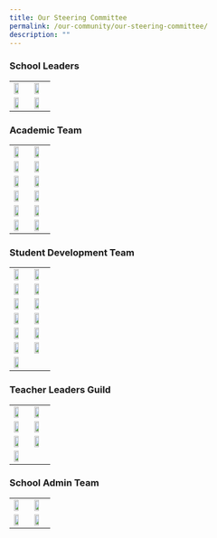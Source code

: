 ```yaml
---
title: Our Steering Committee
permalink: /our-community/our-steering-committee/
description: ""
---
```

<h3>School Leaders</h3>

<table>
<tbody>
  <tr>
    <td><img src="/images/School%20Leaders/mr%20eddie%20foo.jpg" style="width:65%"></td>
		<td><img src="/images/School%20Leaders/ms%20lynette%20fernandez.jpg" style="width:65%"></td>
  </tr>
  <tr>
    <td><img src="/images/School%20Leaders/mr%20sunny%20ho.jpg" style="width:65%"></td>
    <td><img src="/images/School%20Leaders/mr%20martin%20velan%20anthony.jpg" style="width:65%"></td>
  </tr>
</tbody>
</table>

<h3>Academic Team</h3>

<table>
<tbody>
  <tr>
    <td><img src="/images/Teaching%20Staff/2023_ms%20ong%20chor%20meng.jpg" style="width:65%"></td> <td><img src="/images/Teaching%20Staff/2023_mdm%20shanthi%20deenathayalan.jpg" style="width:65%">
  </td></tr>
  <tr>
    <td><img src="/images/Teaching%20Staff/2023_mdm%20lye%20choon%20hwan-final.jpg" style="width:65%"></td>
    <td><img src="/images/Teaching%20Staff/2023_mrs%20lee%20peck%20har-final.jpg" style="width:65%"></td>
  </tr>
  <tr>
    <td><img src="/images/Teaching%20Staff/2023_mrs%20rachel%20long.jpg" style="width:65%"></td>
    <td><img src="/images/Teaching%20Staff/2023_mr%20jeremy%20lee-final.jpg" style="width:65%"></td>
  </tr>
  <tr>
		<td><img src="/images/Teaching%20Staff/2023_ms%20madhavi%20chandramohan.jpg" style="width:65%"></td>
		<td><img src="/images/Teaching%20Staff/mr%20vemalan%20s_o%20elangovan.jpg" style="width:65%"></td>
  </tr>
	<tr>
    <td><img src="/images/Teaching%20Staff/ms%20felicia%20ong.jpg" style="width:65%"></td>
    <td><img src="/images/Teaching%20Staff/2023_mdm%20shireen%20chong.jpg" style="width:65%"></td>
  </tr>
	<tr>
    <td><img src="/images/Teaching%20Staff/2023_mrs%20pearl%20phua-final.jpg" style="width:65%"></td>
    <td><img src="/images/Teaching%20Staff/2023_mrs%20pamela%20chan.jpg" style="width:65%"></td>
  </tr>
</tbody>
</table>

<h3>Student Development Team</h3>

<table>
<tbody>
	<tr>
    <td><img src="/images/Teaching%20Staff/2023_mr%20johnson%20chee.jpg" style="width:65%"></td>
    <td><img src="/images/Teaching%20Staff/2023_ms%20brindha%20sankar-final.jpg" style="width:65%"></td>
  </tr>
	<tr>
    <td><img src="/images/Teaching%20Staff/2023_mrs%20debbie%20lau.jpg" style="width:65%"></td>
    <td><img src="/images/Teaching%20Staff/mrs%20cheah-loo%20yin%20hui.jpg" style="width:65%"></td>
	</tr>
  <tr>
    <td><img src="/images/Teaching%20Staff/2023_mr%20muhammad%20bin%20ali.jpg" style="width:65%"></td>
    <td><img src="/images/Teaching%20Staff/mr%20joe%20choo-final.jpg" style="width:65%"></td>
  </tr>
  <tr>
    <td><img src="/images/Teaching%20Staff/2023_mrs%20premila%20onyekachi.jpg" style="width:65%"></td>
    <td><img src="/images/Teaching%20Staff/mrs%20lim-chew%20hua%20jie.jpg" style="width:65%"></td>
  </tr>
  <tr>
    <td><img src="/images/Teaching%20Staff/2023_mdm%20suzana%20bte%20suah.jpg" style="width:65%"></td>
    <td><img src="/images/Teaching%20Staff/mr%20vincent%20poh.jpg" style="width:65%"></td>
  </tr>
  <tr>
    <td><img src="/images/Teaching%20Staff/mr%20shane%20quek.jpg" style="width:65%"></td>
		<td><img src="/images/Teaching%20Staff/ms%20toh%20xiao%20ting.jpg" style="width:65%"></td>
  </tr>
	<tr>
    <td><img src="/images/Teaching%20Staff/mr%20ben%20sng.jpg" style="width:65%"></td>
  </tr>
</tbody>
</table>

<h3>Teacher Leaders Guild</h3>

<table>
<tbody>
  <tr>
    <td><img src="/images/Teaching%20Staff/2023_mrs%20lek%20seok%20buay.jpg" style="width:65%"></td>
    <td><img src="/images/Teaching%20Staff/2023_mrs%20s%20nirmala-final.jpg" style="width:65%"></td>
  </tr>
	<tr>
    <td><img src="/images/Teaching%20Staff/2023_mrs%20usha%20surendran-final.jpg" style="width:65%"></td>
    <td><img src="/images/Teaching%20Staff/2023_mdm%20aidah%20binte%20hosni.jpg" style="width:65%"></td>
  </tr>
	<tr>
    <td><img src="/images/Teaching%20Staff/2023_mrs%20latha%20joseph.jpg" style="width:65%"></td>
    <td><img src="/images/Teaching%20Staff/2023_mrs%20florence%20chia.jpg" style="width:65%"></td>
  </tr>
	<tr>
    <td><img src="/images/Teaching%20Staff/2023_mrs%20theresa%20wong-final.jpg" style="width:65%"></td>
  </tr>
</tbody>
</table>

<h3>School Admin Team</h3>

<table>
<tbody>
  <tr>
    <td><img src="/images/EAS%20Staff/2023_mdm%20nancy%20koh%20mei%20chin.jpg" style="width:65%"></td>
    <td><img src="/images/EAS%20Staff/2023_ms%20candy%20heng%20cheng%20peng.jpg" style="width:65%"></td>
  </tr>
  <tr>
    <td><img src="/images/EAS%20Staff/2023_mr%20mohammad%20zhafrie%20bin%20jalil-final.jpg" style="width:65%"></td>
    <td><img src="/images/EAS%20Staff/2023_mr%20lau%20cheng%20nam.jpg" style="width:65%"></td>
  </tr>

</tbody>
</table>